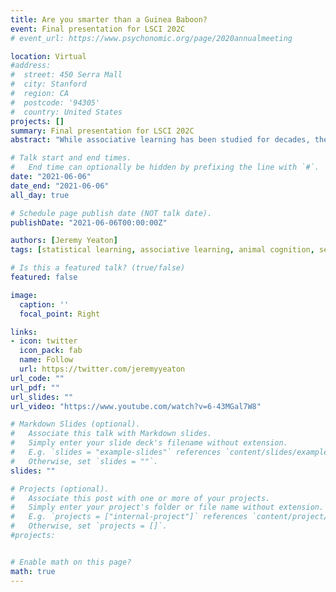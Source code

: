 ```yaml
---
title: Are you smarter than a Guinea Baboon?
event: Final presentation for LSCI 202C
# event_url: https://www.psychonomic.org/page/2020annualmeeting

location: Virtual
#address:
#  street: 450 Serra Mall
#  city: Stanford
#  region: CA
#  postcode: '94305'
#  country: United States
projects: []
summary: Final presentation for LSCI 202C
abstract: "While associative learning has been studied for decades, the focus has tended to be on longer sequences. In this work, we conducted a series of experiments using a serial response time (RT) task with a group of Guinea baboons. We focused specifically on simple two-element AB regularities in a noisy sequence. We asked whether positioning within the sequence might impact learning rate. AB regularities were embedded in fixed positions (Exp. 1; beginning, middle, or end) or variable position (Exp. 2) within a four-element sequence. RT from A to B was measured during each 500-trial block. The slope of the line fit to these RTs was taken for each condition. While the slope of all of our experimental conditions differed significantly from our random (no regularity) baseline condition, we found strong evidence that the learning rate did not differ between the AB conditions. These results indicate that learning is not impacted by position in sequence, even when that position is variable."

# Talk start and end times.
#   End time can optionally be hidden by prefixing the line with `#`.
date: "2021-06-06"
date_end: "2021-06-06"
all_day: true

# Schedule page publish date (NOT talk date).
publishDate: "2021-06-06T00:00:00Z"

authors: [Jeremy Yeaton]
tags: [statistical learning, associative learning, animal cognition, sequence learning, baboons, comparative cognition]

# Is this a featured talk? (true/false)
featured: false

image:
  caption: ''
  focal_point: Right

links:
- icon: twitter
  icon_pack: fab
  name: Follow
  url: https://twitter.com/jeremyyeaton
url_code: ""
url_pdf: ""
url_slides: ""
url_video: "https://www.youtube.com/watch?v=6-43MGal7W8"

# Markdown Slides (optional).
#   Associate this talk with Markdown slides.
#   Simply enter your slide deck's filename without extension.
#   E.g. `slides = "example-slides"` references `content/slides/example-slides.md`.
#   Otherwise, set `slides = ""`.
slides: ""

# Projects (optional).
#   Associate this post with one or more of your projects.
#   Simply enter your project's folder or file name without extension.
#   E.g. `projects = ["internal-project"]` references `content/project/deep-learning/index.md`.
#   Otherwise, set `projects = []`.
#projects:


# Enable math on this page?
math: true
---
```

